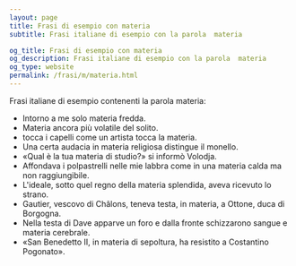 ```yaml
---
layout: page
title: Frasi di esempio con materia 
subtitle: Frasi italiane di esempio con la parola  materia

og_title: Frasi di esempio con materia 
og_description: Frasi italiane di esempio con la parola  materia
og_type: website
permalink: /frasi/m/materia.html
---
```


Frasi italiane di esempio contenenti la parola materia:


- Intorno a me solo materia fredda.
- Materia ancora più volatile del solito.
- tocca i capelli come un artista tocca la materia.
- Una certa audacia in materia religiosa distingue il monello.
- «Qual è la tua materia di studio?» si informò Volodja.
- Affondava i polpastrelli nelle mie labbra come in una materia calda ma non raggiungibile.
- L'ideale, sotto quel regno della materia splendida, aveva ricevuto lo strano.
- Gautier, vescovo di Châlons, teneva testa, in materia, a Ottone, duca di Borgogna.
- Nella testa di Dave apparve un foro e dalla fronte schizzarono sangue e materia cerebrale.
- «San Benedetto II, in materia di sepoltura, ha resistito a Costantino Pogonato».
